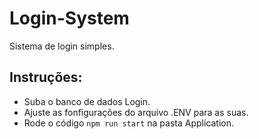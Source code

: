 # Login-System

Sistema de login simples.

## Instruções:
- Suba o banco de dados Login.
- Ajuste as fonfigurações do arquivo .ENV para as suas.
- Rode o código `npm run start` na pasta Application.
